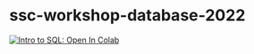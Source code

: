 # ssc-workshop-database-2022
[![Intro to SQL: Open In Colab](https://colab.research.google.com/assets/colab-badge.svg)](https://colab.research.google.com/github/Lourenzutti/ssc-workshop-database-2022/blob/main/intro-to-sql.ipynb#offline=1)
